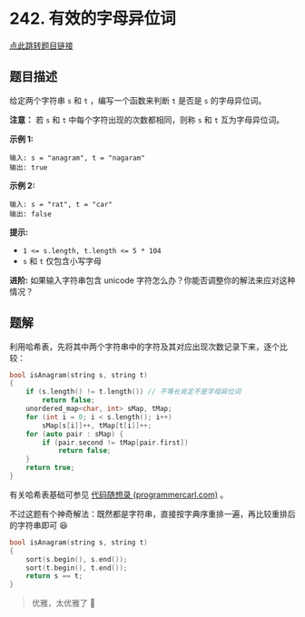 # 242. 有效的字母异位词

[点此跳转题目链接](https://leetcode.cn/problems/valid-anagram/submissions/545086706/)

## 题目描述

给定两个字符串 `s` 和 `t` ，编写一个函数来判断 `t` 是否是 `s` 的字母异位词。

**注意：** 若 `s` 和 `t` 中每个字符出现的次数都相同，则称 `s` 和 `t` 互为字母异位词。

 

**示例 1:**

```
输入: s = "anagram", t = "nagaram"
输出: true
```

**示例 2:**

```
输入: s = "rat", t = "car"
输出: false
```

 

**提示:**

- `1 <= s.length, t.length <= 5 * 104`
- `s` 和 `t` 仅包含小写字母

 

**进阶:** 如果输入字符串包含 unicode 字符怎么办？你能否调整你的解法来应对这种情况？



## 题解

利用哈希表，先将其中两个字符串中的字符及其对应出现次数记录下来，逐个比较：

```cpp
bool isAnagram(string s, string t)
{
    if (s.length() != t.length()) // 不等长肯定不是字母异位词
        return false;
    unordered_map<char, int> sMap, tMap;
    for (int i = 0; i < s.length(); i++)
        sMap[s[i]]++, tMap[t[i]]++;
    for (auto pair : sMap) {
        if (pair.second != tMap[pair.first])
            return false;
    }
    return true;
}
```

有关哈希表基础可参见 [代码随想录 (programmercarl.com)](https://programmercarl.com/哈希表理论基础.html) 。

不过这题有个神奇解法：既然都是字符串，直接按字典序重排一遍，再比较重排后的字符串即可 :laughing: 

```cpp
bool isAnagram(string s, string t)
{
    sort(s.begin(), s.end());
    sort(t.begin(), t.end());
	return s == t;
}
```

> 优雅，太优雅了 :dog: 